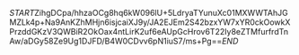 $START$ZihgDCpa/hhzaOCg8hq6kW096lU+5LdryaTYunuXc01MXWWTAhJGMZLk4p+Na9AnKZhMHjn6isjcaiXJ9y/JA2EJEm2S42bzxYW7xYR0ckOowkXPrzddGKzV3QWBiR2OkOax4ntLirK2uf6eAUpGcHrov6T22Iy8eZTMfurfrdTnAw/aDGy58Ze9Ug1DJFD/B4W0CDvv6pN1iuS7/ms+Pg==$END$